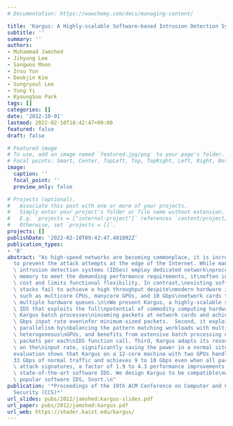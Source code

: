```yaml
---
# Documentation: https://wowchemy.com/docs/managing-content/

title: 'Kargus: A Highly-scalable Software-based Intrusion Detection System'
subtitle: ''
summary: ''
authors:
- Muhammad Jamshed
- Jihyung Lee
- Sangwoo Moon
- Insu Yun
- Deokjin Kim
- Sungryoul Lee
- Yung Yi
- KyoungSoo Park
tags: []
categories: []
date: '2012-10-01'
lastmod: 2022-02-10T18:42:47+09:00
featured: false
draft: false

# Featured image
# To use, add an image named `featured.jpg/png` to your page's folder.
# Focal points: Smart, Center, TopLeft, Top, TopRight, Left, Right, BottomLeft, Bottom, BottomRight.
image:
  caption: ''
  focal_point: ''
  preview_only: false

# Projects (optional).
#   Associate this post with one or more of your projects.
#   Simply enter your project's folder or file name without extension.
#   E.g. `projects = ["internal-project"]` references `content/project/deep-learning/index.md`.
#   Otherwise, set `projects = []`.
projects: []
publishDate: '2022-02-10T09:42:47.401092Z'
publication_types:
- '0'
abstract: "As high-speed networks are becoming commonplace, it is increasingly challenging\n\
  to prevent the attack attempts at the edge of the Internet. While many\nhigh-performance\
  \ intrusion detection systems (IDSes) employ dedicated network\nprocessors or special\
  \ memory to meet the demanding performance requirements, it\noften increases the\
  \ cost and limits functional flexibility. In contrast,\nexisting softwarebased IDS\
  \ stacks fail to achieve a high throughput despite\nmodern hardware innovations\
  \ such as multicore CPUs, manycore GPUs, and 10 Gbps\nnetwork cards that support\
  \ multiple hardware queues.\n\nWe present Kargus, a highly-scalable software-based\
  \ IDS that exploits the full\npotential of commodity computing hardware. First,\
  \ Kargus batch processes\nincoming packets at network cards and achieves up to 40\
  \ Gbps input rate even\nfor minimum-sized packets.  Second, it exploits high processing\
  \ parallelism by\nbalancing the pattern matching workloads with multicore CPUs and\
  \ heterogeneous\nGPUs, and benefits from extensive batch processing of multiple\
  \ packets per each\nIDS function call. Third, Kargus adapts its resource usage depending\
  \ on the\ninput rate, significantly saving the power in a normal situation. Our\n\
  evaluation shows that Kargus on a 12-core machine with two GPUs handles up to\n\
  33 Gbps of normal traffic and achieves 9 to 10 Gbps even when all packets\ncontain\
  \ attack signatures, a factor of 1.9 to 4.3 performance improvements over\nthe existing\
  \ state-of-the-art software IDS. We design Kargus to be compatible\nwith the most\
  \ popular software IDS, Snort.\n"
publication: '*Proceedings of the 19th ACM Conference on Computer and Communications
  Security (CCS)*'
url_slides: pubs/2012/jamshed:kargus-slides.pdf
url_paper: pubs/2012/jamshed:kargus.pdf
url_web: https://shader.kaist.edu/kargus/
---
```

